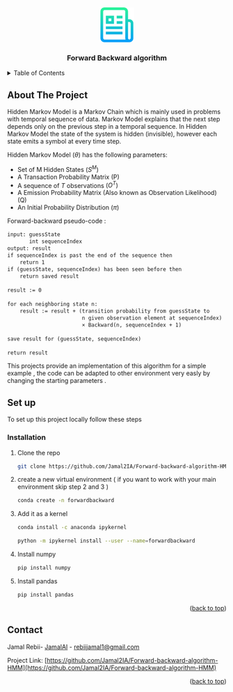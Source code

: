  <a name="readme-top"></a>
 
  
<br />
<div align="center">
    <img src="images/logo.png" alt="Logo" width="80" height="80">
  <h3 align="center">Forward Backward algorithm</h3> 
</div>



<!-- TABLE OF CONTENTS -->
<details>
  <summary>Table of Contents</summary>
  <ol>
    <li>
      <a href="#about-the-project">About The Project</a>
    </li>
    <li>
      <a href="#set-up">Set up</a>
      <ul>
        <li><a href="#installation">Installation</a></li>
      </ul>
    </li>
    <li><a href="#contact">Contact</a></li>
  </ol>
</details>



<!-- ABOUT THE PROJECT -->
## About The Project
 

Hidden Markov Model is a Markov Chain which is mainly used in problems with temporal sequence of data. Markov Model explains that the next step depends only on the previous step in a temporal sequence. In Hidden Markov Model the state of the system is hidden (invisible), however each state emits a symbol at every time step.



Hidden Markov Model $(\theta)$ has the following parameters:
- Set of M Hidden States $\left(S^M\right)$
- A Transaction Probability Matrix (P)
- A sequence of $T$ observations $\left(O^T\right)$
- A Emission Probability Matrix (Also known as Observation Likelihood) (Q)
- An Initial Probability Distribution $(\pi)$


Forward-backward pseudo-code :


    input: guessState
           int sequenceIndex
    output: result
    if sequenceIndex is past the end of the sequence then
        return 1
    if (guessState, sequenceIndex) has been seen before then
        return saved result

    result := 0

    for each neighboring state n:
        result := result + (transition probability from guessState to 
                            n given observation element at sequenceIndex)
                            × Backward(n, sequenceIndex + 1)

    save result for (guessState, sequenceIndex)

    return result

 

 This projects provide an implementation of this algorithm for a simple example , the code can be adapted to other environment very easly by changing the starting parameters .
 



<!-- Set up-->
 ## Set up

To set up this project locally follow these steps
 
### Installation

 
1. Clone the repo
   ```sh
   git clone https://github.com/Jamal2IA/Forward-backward-algorithm-HMM.git
   ```
3. create a new virtual environment ( if you want to work with your main environment skip step 2  and 3 )
   ```sh
   conda create -n forwardbackward
   ```
4. Add it as a kernel 
   ```sh
   conda install -c anaconda ipykernel
   ```
   ```sh
   python -m ipykernel install --user --name=forwardbackward
   ```
5. Install numpy
   ```sh
   pip install numpy
   ```
6. Install pandas
   ```sh
   pip install pandas
   ```
<p align="right">(<a href="#readme-top">back to top</a>)</p>



 

<!-- CONTACT -->
## Contact

Jamal Rebii- [JamalAI](https://jamal-ai.vercel.app/) - rebiijamal1@gmail.com

Project Link: [https://github.com/Jamal2IA/Forward-backward-algorithm-HMM](https://github.com/Jamal2IA/Forward-backward-algorithm-HMM)

<p align="right">(<a href="#readme-top">back to top</a>)</p>

 
 

 
